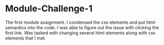 # Module-Challenge-1
The first module assignment.
I condensed the css elements and put html semantics into the code. 
I was able to figure out the issue with clicking the first link.
Was tasked with changing several html elements along with css elements that I met.
